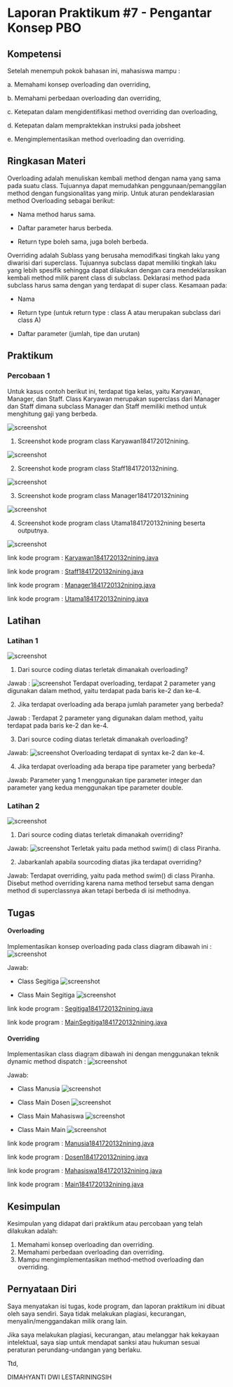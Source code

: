 # Laporan Praktikum #7 - Pengantar Konsep PBO

## Kompetensi

Setelah menempuh pokok bahasan ini, mahasiswa mampu : 

a. Memahami konsep overloading dan overriding,

b. Memahami perbedaan overloading dan overriding, 

c. Ketepatan dalam mengidentifikasi method overriding dan overloading,

d. Ketepatan dalam mempraktekkan instruksi pada jobsheet 

e. Mengimplementasikan method overloading dan overriding. 

## Ringkasan Materi

Overloading  adalah menuliskan kembali method dengan nama yang sama pada suatu class. Tujuannya dapat memudahkan penggunaan/pemanggilan method dengan fungsionalitas yang mirip. 
Untuk aturan pendeklarasian method Overloading sebagai berikut: 
* Nama method harus sama. 

* Daftar parameter harus berbeda. 

* Return type boleh sama, juga boleh berbeda. 

 Overriding  adalah Sublass yang berusaha memodifkasi tingkah laku yang diwarisi dari superclass. Tujuannya subclass dapat memiliki tingkah laku yang lebih spesifik sehingga dapat dilakukan dengan cara mendeklarasikan kembali method milik parent class di subclass. Deklarasi method pada subclass harus sama dengan yang terdapat di super class. 
 Kesamaan pada: 
 * Nama 

 * Return type (untuk return type : class A atau merupakan subclass dari class A) 

 * Daftar parameter (jumlah, tipe dan urutan) 

## Praktikum

### Percobaan 1
Untuk kasus contoh berikut ini, terdapat tiga kelas, yaitu Karyawan, Manager, dan Staff. Class Karyawan merupakan superclass dari Manager dan Staff dimana subclass Manager dan Staff memiliki method untuk menghitung gaji yang berbeda. 

![screenshot](img/pb1.PNG) 


1. Screenshot kode program class Karyawan184172012nining.

![screenshot](img/pb1a.PNG) 

2. Screenshot kode program class Staff1841720132nining.

![screenshot](img/pb1b.PNG) 

3. Screenshot kode program class Manager1841720132nining

![screenshot](img/pb1c.PNG) 

4. Screenshot kode program class Utama1841720132nining beserta outputnya.

![screenshot](img/pb1d.PNG) 

link kode program : [Karyawan1841720132nining.java](../../src/7_Overriding_dan_Overloading/Karyawan1841720132nining.java)

link kode program : [Staff1841720132nining.java](../../src/7_Overriding_dan_Overloading/Staff1841720132nining.java)

link kode program : [Manager1841720132nining.java](../../src/7_Overriding_dan_Overloading/Manager1841720132nining.java)

link kode program : [Utama1841720132nining.java](../../src/7_Overriding_dan_Overloading/Utama1841720132nining.java)


## Latihan

### Latihan 1
![screenshot](img/lat.PNG) 

1. Dari source coding diatas terletak dimanakah overloading?

Jawab : 
![screenshot](img/prtny1.PNG)
Terdapat overloading, terdapat 2 parameter yang digunakan dalam method, yaitu terdapat pada baris ke-2 dan ke-4. 
 
2. Jika terdapat overloading ada berapa jumlah parameter yang berbeda?

Jawab : Terdapat 2 parameter yang digunakan dalam method, yaitu terdapat pada baris ke-2 dan ke-4. 

3. Dari source coding diatas terletak dimanakah overloading? 

Jawab:
![screenshot](img/prtny2.PNG)
Overloading terdapat di syntax ke-2 dan ke-4. 

4. Jika terdapat overloading ada berapa tipe parameter yang berbeda? 

Jawab: Parameter yang 1 menggunakan tipe parameter integer dan parameter yang kedua menggunakan tipe parameter double.

### Latihan 2
![screenshot](img/lat1.PNG) 

1.  Dari source coding diatas terletak dimanakah overriding? 

Jawab: 
![screenshot](img/prtny4.PNG)
Terletak yaitu pada method swim() di class Piranha. 

2. Jabarkanlah apabila sourcoding diatas jika terdapat overriding? 

Jawab: Terdapat overriding, yaitu pada method swim() di class Piranha. Disebut method overriding karena nama method tersebut sama dengan method di superclassnya akan tetapi berbeda di isi methodnya. 

## Tugas


#### Overloading 
Implementasikan konsep overloading pada class diagram dibawah ini : 
![screenshot](img/tugas1.PNG)

 Jawab: 
 
 - Class Segitiga
 ![screenshot](img/tgsa.PNG)

 - Class Main Segitiga
 ![screenshot](img/tgsb.PNG)

link kode program : [Segitiga1841720132nining.java](../../src/7_Overriding_dan_Overloading/Segitiga1841720132nining.java)

link kode program : [MainSegitiga1841720132nining.java](../../src/7_Overriding_dan_Overloading/MainSegitiga1841720132nining.java)


#### Overriding
Implementasikan class diagram dibawah ini dengan menggunakan teknik dynamic method dispatch : 
![screenshot](img/tugas2.PNG)

Jawab: 
 
 - Class Manusia
 ![screenshot](img/tgsc.PNG)

 - Class Main Dosen
 ![screenshot](img/tgsd.PNG)

  - Class Main Mahasiswa
 ![screenshot](img/tgse.PNG)

  - Class Main Main
 ![screenshot](img/tgsf.PNG)

link kode program : [Manusia1841720132nining.java](../../src/7_Overriding_dan_Overloading/Manusia1841720132nining.java)

link kode program : [Dosen1841720132nining.java](../../src/7_Overriding_dan_Overloading/Dosen1841720132nining.java)

link kode program : [Mahasiswa1841720132nining.java](../../src/7_Overriding_dan_Overloading/Mahasiswa1841720132nining.java)

link kode program : [Main1841720132nining.java](../../src/7_Overriding_dan_Overloading/Main1841720132nining.java)


## Kesimpulan

Kesimpulan yang didapat dari praktikum atau percobaan yang telah dilakukan adalah: 
1. Memahami konsep overloading dan overriding. 
2. Memahami perbedaan overloading dan overriding. 
3. Mampu mengimplementasikan method-method overloading dan overriding. 

## Pernyataan Diri

Saya menyatakan isi tugas, kode program, dan laporan praktikum ini dibuat oleh saya sendiri. Saya tidak melakukan plagiasi, kecurangan, menyalin/menggandakan milik orang lain.

Jika saya melakukan plagiasi, kecurangan, atau melanggar hak kekayaan intelektual, saya siap untuk mendapat sanksi atau hukuman sesuai peraturan perundang-undangan yang berlaku.

Ttd,

DIMAHYANTI DWI LESTARININGSIH